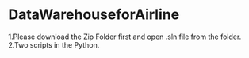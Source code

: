 # DataWarehouseforAirline
1.Please download the Zip Folder first and open .sln file from the folder.
2.Two scripts in the Python.
